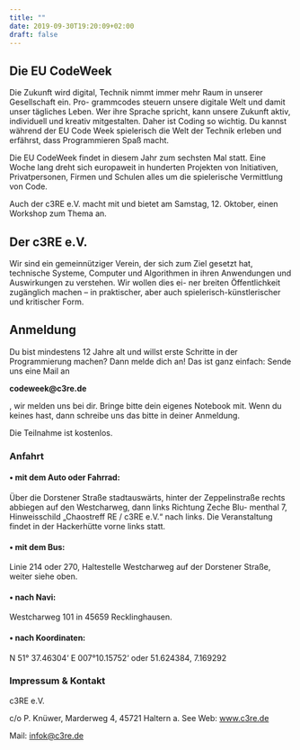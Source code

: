 ```yaml
---
title: ""
date: 2019-09-30T19:20:09+02:00
draft: false
---
```


## Die EU CodeWeek 
Die Zukunft wird digital, Technik nimmt immer mehr Raum in unserer Gesellschaft ein. Pro- grammcodes steuern unsere digitale Welt und damit unser tägliches Leben. Wer ihre Sprache spricht, kann unsere Zukunft aktiv, individuell und kreativ mitgestalten. Daher ist Coding so wichtig. Du kannst während der EU Code Week spielerisch die Welt der Technik erleben und erfährst, dass Programmieren Spaß macht.

Die EU CodeWeek findet in diesem Jahr zum sechsten Mal statt. Eine Woche lang dreht sich europaweit in hunderten Projekten von Initiativen, Privatpersonen, Firmen und Schulen alles um die spielerische Vermittlung von Code.

Auch der c3RE e.V. macht mit und bietet
am Samstag, 12. Oktober, einen Workshop zum Thema an.


## Der c3RE e.V.

Wir sind ein gemeinnütziger Verein, der sich zum Ziel gesetzt hat, technische Systeme, Computer und Algorithmen in ihren Anwendungen und Auswirkungen zu verstehen. Wir wollen dies ei- ner breiten Öffentlichkeit zugänglich machen – in praktischer, aber auch spielerisch-künstlerischer und kritischer Form.

## Anmeldung

Du bist mindestens 12 Jahre alt und willst erste Schritte in der Programmierung machen? Dann melde dich an!
Das ist ganz einfach: Sende uns eine Mail an 

__codeweek@c3re.de__

, wir melden uns bei dir.
Bringe bitte dein eigenes Notebook mit. Wenn du keines hast, dann schreibe uns das bitte in deiner Anmeldung.

Die Teilnahme ist kostenlos.


### Anfahrt

#### • mit dem Auto oder Fahrrad:

Über die Dorstener Straße stadtauswärts, hinter der Zeppelinstraße rechts abbiegen auf den Westcharweg, dann links Richtung Zeche Blu- menthal 7, Hinweisschild „Chaostreff RE / c3RE e.V.“ nach links. Die Veranstaltung findet in der Hackerhütte vorne links statt.

#### • mit dem Bus:

Linie 214 oder 270, Haltestelle Westcharweg auf der Dorstener Straße, weiter siehe oben.

#### • nach Navi:

Westcharweg 101 in 45659 Recklinghausen.

#### • nach Koordinaten:

N 51° 37.46304‘ E 007°10.15752‘ oder 51.624384, 7.169292


### Impressum & Kontakt 

c3RE e.V.

c/o P. Knüwer, Marderweg 4, 45721 Haltern a. See Web: www.c3re.de

Mail: infok@c3re.de